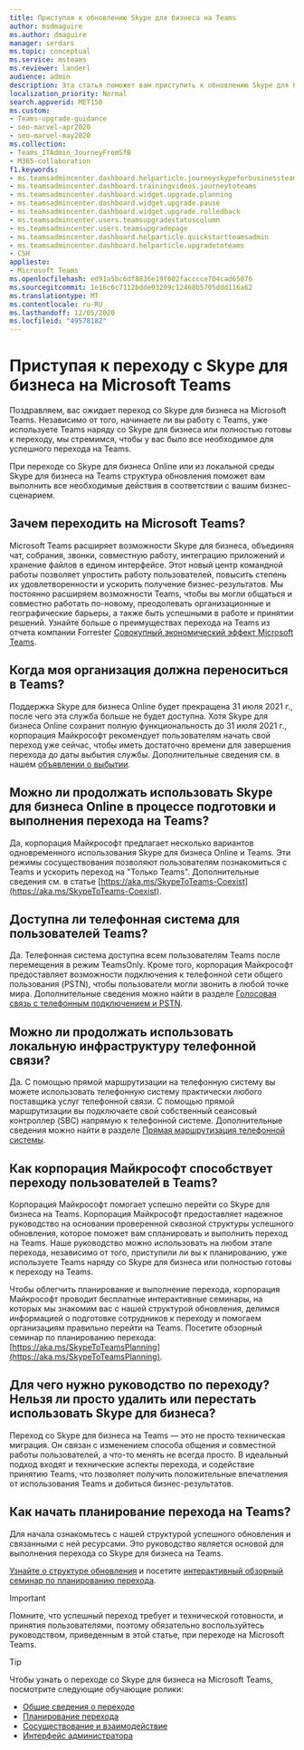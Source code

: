 ```yaml
---
title: Приступая к обновлению Skype для бизнеса на Teams
author: msdmaguire
ms.author: dmaguire
manager: serdars
ms.topic: conceptual
ms.service: msteams
ms.reviewer: landerl
audience: admin
description: Эта статья поможет вам приступить к обновлению Skype для бизнеса на Microsoft Teams.
localization_priority: Normal
search.appverid: MET150
ms.custom:
- Teams-upgrade-guidance
- seo-marvel-apr2020
- seo-marvel-may2020
ms.collection:
- Teams_ITAdmin_JourneyFromSfB
- M365-collaboration
f1.keywords:
- ms.teamsadmincenter.dashboard.helparticle.journeyskypeforbusinessteams
- ms.teamsadmincenter.dashboard.trainingvideos.journeytoteams
- ms.teamsadmincenter.dashboard.widget.upgrade.planning
- ms.teamsadmincenter.dashboard.widget.upgrade.pause
- ms.teamsadmincenter.dashboard.widget.upgrade.rolledback
- ms.teamsadmincenter.users.teamsupgradestatuscolumn
- ms.teamsadmincenter.users.teamsupgradepage
- ms.teamsadmincenter.dashboard.helparticle.quickstartteamsadmin
- ms.teamsadmincenter.dashboard.helparticle.upgradetoteams
- CSH
appliesto:
- Microsoft Teams
ms.openlocfilehash: ed91a5bc6df8836e19f602facccce704cad65876
ms.sourcegitcommit: 1e16c6c7112bdde03209c12468b5705ddd116a62
ms.translationtype: MT
ms.contentlocale: ru-RU
ms.lasthandoff: 12/05/2020
ms.locfileid: "49578182"
---
```

# <a name="get-started-on-your-upgrade-from-skype-for-business-to-microsoft-teams"></a>Приступая к переходу с Skype для бизнеса на Microsoft Teams

Поздравляем, вас ожидает переход со Skype для бизнеса на Microsoft Teams. Независимо от того, начинаете ли вы работу с Teams, уже используете Teams наряду со Skype для бизнеса или полностью готовы к переходу, мы стремимся, чтобы у вас было все необходимое для успешного перехода на Teams.

При переходе со Skype для бизнеса Online или из локальной среды Skype для бизнеса на Teams структура обновления поможет вам выполнить все необходимые действия в соответствии с вашим бизнес-сценарием.

## <a name="why-upgrade-to-microsoft-teams"></a>Зачем переходить на Microsoft Teams?

Microsoft Teams расширяет возможности Skype для бизнеса, объединяя чат, собрания, звонки, совместную работу, интеграцию приложений и хранение файлов в едином интерфейсе. Этот новый центр командной работы позволяет упростить работу пользователей, повысить степень их удовлетворенности и ускорить получение бизнес-результатов. Мы постоянно расширяем возможности Teams, чтобы вы могли общаться и совместно работать по-новому, преодолевать организационные и географические барьеры, а также быть успешными в работе и принятии решений.  Узнайте больше о преимуществах перехода на Teams из отчета компании Forrester [Совокупный экономический эффект Microsoft Teams](https://www.microsoft.com/microsoft-365/blog/wp-content/uploads/sites/2/2019/04/Total-Economic-Impact-Microsoft-Teams-Infographic.pdf).  

## <a name="when-should-my-organization-migrate-to-teams"></a>Когда моя организация должна переноситься в Teams?

Поддержка Skype для бизнеса Online будет прекращена 31 июля 2021 г., после чего эта служба больше не будет доступна. Хотя Skype для бизнеса Online сохранит полную функциональность до 31 июля 2021 г., корпорация Майкрософт рекомендует пользователям начать свой переход уже сейчас, чтобы иметь достаточно времени для завершения перехода до даты выбытия службы.  Дополнительные сведения см. в нашем [объявлении о выбытии](https://aka.ms/sfboannounce). 

## <a name="can-we-continue-to-use-skype-for-business-online-as-we-prepare-for-and-execute-our-upgrade-to-teams"></a>Можно ли продолжать использовать Skype для бизнеса Online в процессе подготовки и выполнения перехода на Teams?

Да, корпорация Майкрософт предлагает несколько вариантов одновременного использования Skype для бизнеса Online и Teams. Эти режимы сосуществования позволяют пользователям познакомиться с Teams и ускорить переход на "Только Teams". Дополнительные сведения см. в статье [https://aka.ms/SkypeToTeams-Coexist](https://aka.ms/SkypeToTeams-Coexist).

## <a name="is-phone-system-available-for-teams-users"></a>Доступна ли телефонная система для пользователей Teams?

Да. Телефонная система доступна всем пользователям Teams после перемещения в режим TeamsOnly.  Кроме того, корпорация Майкрософт предоставляет возможности подключения к телефонной сети общего пользования (PSTN), чтобы пользователи могли звонить в любой точке мира. Дополнительные сведения можно найти в разделе [Голосовая связь с телефонным подключением и PSTN](cloud-voice-landing-page.md).

## <a name="can-we-continue-to-use-our-on-premises-telephony-infrastructure"></a>Можно ли продолжать использовать локальную инфраструктуру телефонной связи?

Да. С помощью прямой маршрутизации на телефонную систему вы можете использовать телефонную систему практически любого поставщика услуг телефонной связи. С помощью прямой маршрутизации вы подключаете свой собственный сеансовый контроллер (SBC) напрямую к телефонной системе. Дополнительные сведения можно найти в разделе [Прямая маршрутизация телефонной системы](direct-routing-landing-page.md).
 
## <a name="how-is-microsoft-helping-customers-with-their-migration-to-teams"></a>Как корпорация Майкрософт способствует переходу пользователей в Teams? 

Корпорация Майкрософт помогает успешно перейти со Skype для бизнеса на Teams. Корпорация Майкрософт предоставляет надежное руководство на основании проверенной сквозной структуры успешного обновления, которое поможет вам спланировать и выполнить переход на Teams. Наше руководство можно использовать на любом этапе перехода, независимо от того, приступили ли вы к планированию, уже используете Teams наряду со Skype для бизнеса или полностью готовы к переходу на Teams.

Чтобы облегчить планирование и выполнение перехода, корпорация Майкрософт проводит бесплатные интерактивные семинары, на которых мы знакомим вас с нашей структурой обновления, делимся информацией о подготовке сотрудников к переходу и помогаем организациям правильно перейти на Teams. Посетите обзорный семинар по планированию перехода: [https://aka.ms/SkypeToTeamsPlanning](https://aka.ms/SkypeToTeamsPlanning).
 
## <a name="why-do-i-need-upgrade-guidance-cant-i-just-deletedecommission-skype-for-business"></a>Для чего нужно руководство по переходу? Нельзя ли просто удалить или перестать использовать Skype для бизнеса? 

Переход со Skype для бизнеса на Teams — это не просто техническая миграция. Он связан с изменением способа общения и совместной работы пользователей, а что-то менять не всегда просто. В идеальный подход входят и технические аспекты перехода, и содействие принятию Teams, что позволяет получить положительные впечатления от использования Teams и добиться бизнес-результатов.  

## <a name="where-do-i-start-planning-for-teamsmy-upgrade-to-teams"></a>Как начать планирование перехода на Teams? 

Для начала ознакомьтесь с нашей структурой успешного обновления и связанными с ней ресурсами. Это руководство является основой для выполнения перехода со Skype для бизнеса на Teams.

[Узнайте о структуре обновления](upgrade-framework.md) и посетите [интерактивный обзорный семинар по планированию перехода](https://aka.ms/SkypeToTeamsPlanning).

> [!IMPORTANT]
> Помните, что успешный переход требует и технической готовности, и принятия пользователями, поэтому обязательно воспользуйтесь руководством, приведенным в этой статье, при переходе на Microsoft Teams.

> [!Tip]
> Чтобы узнать о переходе со Skype для бизнеса на Microsoft Teams, посмотрите следующие обучающие ролики:
> - [Общие сведения о переходе](https://aka.ms/teams-upgrade-intro)
> - [Планирование перехода](https://aka.ms/teams-upgrade-plan)
> - [Сосуществование и взаимодействие](https://aka.ms/teams-upgrade-coexistence-interop)
> - [Интерфейс администратора](https://aka.ms/teams-upgrade-admin)
